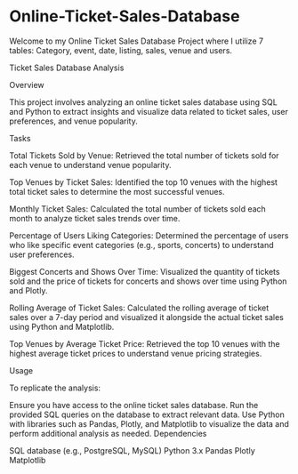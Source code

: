# Online-Ticket-Sales-Database

Welcome to my Online Ticket Sales Database Project where I utilize 7 tables: Category, event, date, listing, sales, venue and users.

Ticket Sales Database Analysis

Overview

This project involves analyzing an online ticket sales database using SQL and Python to extract insights and visualize data related to ticket sales, user preferences, and venue popularity.

Tasks

Total Tickets Sold by Venue: Retrieved the total number of tickets sold for each venue to understand venue popularity.

Top Venues by Ticket Sales: Identified the top 10 venues with the highest total ticket sales to determine the most successful venues.

Monthly Ticket Sales: Calculated the total number of tickets sold each month to analyze ticket sales trends over time.

Percentage of Users Liking Categories: Determined the percentage of users who like specific event categories (e.g., sports, concerts) to understand user preferences.

Biggest Concerts and Shows Over Time: Visualized the quantity of tickets sold and the price of tickets for concerts and shows over time using Python and Plotly.

Rolling Average of Ticket Sales: Calculated the rolling average of ticket sales over a 7-day period and visualized it alongside the actual ticket sales using Python and Matplotlib.

Top Venues by Average Ticket Price: Retrieved the top 10 venues with the highest average ticket prices to understand venue pricing strategies.

Usage

To replicate the analysis:

Ensure you have access to the online ticket sales database.
Run the provided SQL queries on the database to extract relevant data.
Use Python with libraries such as Pandas, Plotly, and Matplotlib to visualize the data and perform additional analysis as needed.
Dependencies

SQL database (e.g., PostgreSQL, MySQL)
Python 3.x
Pandas
Plotly
Matplotlib
